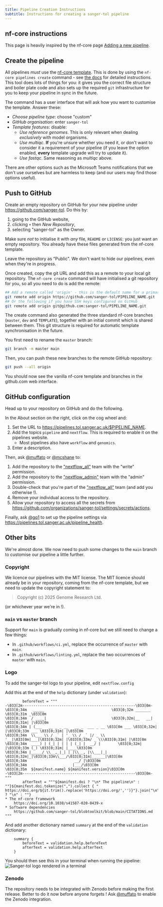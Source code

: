 ```yaml
---
title: Pipeline Creation Instructions
subtitle: Instructions for creating a sanger-tol pipeline
---
```


## nf-core instructions

This page is heavily inspired by the nf-core page [Adding a new pipeline](https://nf-co.re/docs/contributing/adding_pipelines).

## Create the pipeline

All pipelines _must_ use the [nf-core template](https://nf-co.re/docs/contributing/guidelines/requirements/use_the_template).
This is done by using the `nf-core pipelines create` command - see [the docs](https://nf-co.re/docs/nf-core-tools/pipelines/create) for detailed instructions.
This tool does lots of things for you: it gives you the correct file structure and boiler plate code
and also sets up the required `git` infrastructure for you to keep your pipeline in sync in the future.

The command has a user interface that will ask how you want to customise the template.
Answer these:

- _Choose pipeline type_: choose "custom"
- _GitHub organisation_: enter `sanger-tol`
- _Template features_: disable:
  - _Use reference genomes_. This is only relevant when dealing _exclusively_ with model organisms.
  - _Use multiqc_. **If** you're unsure whether you need it, or don't want to consider it a requirement of your pipeline (if you leave the option enabled, **every** template upgrade will try to update it).
  - _Use fastqc_. Same reasoning as _multiqc_ above.

There are other options such as the Microsoft Teams notifications that we don't use ourselves but are harmless to keep (and our users may find those options useful).

## Push to GitHub

Create an empty repository on GitHub for your new pipeline under <https://github.com/sanger-tol>.
Do this by:

1. going to the GitHub website,
2. clicking `+` then _New Repository_,
3. selecting "sanger-tol" as the Owner.

Make sure _not_ to initialise it with _any_ file, `README` or `LICENSE`: you just want an empty repository.
You already have these files generated from the nf-core template.

Leave the repository as "Public". We don't want to hide our pipelines, even when they're in progress.

Once created, copy the git URL and add this as a remote to your local git repository.
The `nf-core create` command will have initialised a git repository for you,
so all you need to do is add the remote:

```bash
## Add a remote called 'origin' - this is the default name for a primary remote
git remote add origin https://github.com/sanger-tol/PIPELINE_NAME.git
## Or the following if you have SSH keys configured on GitHub
git remote add origin git@github.com:sanger-tol/PIPELINE_NAME.git
```

The create command also generated the three standard nf-core branches (`master`, `dev` and `TEMPLATE`),
together with an initial commit which is shared between them.
This git structure is required for automatic template synchronisation in the future.

You first need to rename the `master` branch:

```bash
git branch -m master main
```

Then, you can push these new branches to the remote GitHub repository:

```bash
git push --all origin
```

You should now see the vanilla nf-core template and branches in the github.com web interface.

## GitHub configuration

Head up to your repository on GitHub and do the following.

In the About section on the right, click on the cog wheel and:

1. Set the URL to <https://pipelines.tol.sanger.ac.uk/$PIPELINE_NAME>.
2. Add the topics `pipeline` and `nextflow`. This is required to enable it on the pipelines website.
   - Most pipelines also have `workflow` and `genomics`.
3. Enter a description.

Then, ask [@muffato](https://github.com/muffato) or [@mcshane](https://github.com/mcshane) to:

1. Add the repository to the ["nextflow_all"](https://github.com/orgs/sanger-tol/teams/nextflow_all) team with the "write" permission.
2. Add the repository to the ["nextflow_admin"](https://github.com/orgs/sanger-tol/teams/nextflow_admin) team with the "admin" permission.
3. Double-check that you're part of the ["nextflow_all"](https://github.com/orgs/sanger-tol/teams/nextflow_all) team (and add you otherwise !).
4. Remove your individual access to the repository.
5. Allow your repository to access all the secrets from <https://github.com/organizations/sanger-tol/settings/secrets/actions>.

Finally, ask [@gq1](https://github.com/gq1) to set up the pipeline settings via <https://pipelines.tol.sanger.ac.uk/pipeline_health>.

## Other bits

We're almost done. We now need to push some changes to the `main` branch to customise our pipeline a little further.

### Copyright

We licence our pipelines with the MIT license.
The MIT licence should already be in your repository, coming from the nf-core template, but we need to update the copyright statement to:

> Copyright (c) 2025 Genome Research Ltd.

(or whichever year we're in !).

### `main` vs `master` branch

Support for `main` is gradually coming in nf-core but we still need to change a few things:

- In `.github/workflows/ci.yml`, replace the occurrence of `master` with `main`.
- In `.github/workflows/linting.yml`, replace the two occurrences of `master` with `main`.

### Logo

To add the sanger-tol logo to your pipeline, edit `nextflow.config`

Add this at the end of the `help` dictionary (under `validation`):

```
        beforeText = """
-\033[2m----------------------------------------------------\033[0m-
\033[0;34m   _____                               \033[0;32m _______   \033[0;31m _\033[0m
\033[0;34m  / ____|                              \033[0;32m|__   __|  \033[0;31m| |\033[0m
\033[0;34m | (___   __ _ _ __   __ _  ___ _ __ \033[0m ___ \033[0;32m| |\033[0;33m ___ \033[0;31m| |\033[0m
\033[0;34m  \\___ \\ / _` | '_ \\ / _` |/ _ \\ '__|\033[0m|___|\033[0;32m| |\033[0;33m/ _ \\\033[0;31m| |\033[0m
\033[0;34m  ____) | (_| | | | | (_| |  __/ |        \033[0;32m| |\033[0;33m (_) \033[0;31m| |____\033[0m
\033[0;34m |_____/ \\__,_|_| |_|\\__, |\\___|_|        \033[0;32m|_|\033[0;33m\\___/\033[0;31m|______|\033[0m
\033[0;34m                      __/ |\033[0m
\033[0;34m                     |___/\033[0m
\033[0;35m  ${manifest.name} ${manifest.version}\033[0m
-\033[2m----------------------------------------------------\033[0m-
"""
        afterText = """${manifest.doi ? "\n* The pipeline\n" : ""}${manifest.doi.tokenize(",").collect { "    https://doi.org/${it.trim().replace('https://doi.org/','')}"}.join("\n")}${manifest.doi ? "\n" : ""}
* The nf-core framework
    https://doi.org/10.1038/s41587-020-0439-x
* Software dependencies
    https://github.com/sanger-tol/blobtoolkit/blob/main/CITATIONS.md
"""
```

And add another dictionary named `summary` at the end of the `validation` dictionary:

```
    summary {
        beforeText = validation.help.beforeText
        afterText = validation.help.afterText
    }
```

You should then see this in your terminal when running the pipeline:
<img src="/assets/img/developer-images/sanger-tol-logo-cli.png" alt="Sanger-tol logo rendered in a terminal">

### Zenodo

The repository needs to be integrated with Zenodo before making the first release.
Better to do it now before anyone forgets !
Ask [@muffato](https://github.com/muffato) to enable the Zenodo integration.
